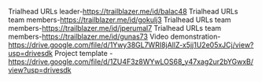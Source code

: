 

Trialhead URLs leader-https://trailblazer.me/id/balac48
Trialhead URLs team members-https://trailblazer.me/id/gokulj3
Trialhead URLs team members-https://trailblazer.me/id/jperumal7
Trialhead URLs team members-https://trailblazer.me/id/gunas73
 Video demonstration-https://drive.google.com/file/d/1Ywy38GL7WRI8jAllZ-x5jj1U2e05xJCj/view?usp=drivesdk
Project template -https://drive.google.com/file/d/1ZU4F3z8WYwLOS68_y47xag2ur2bYGwxB/view?usp=drivesdk


